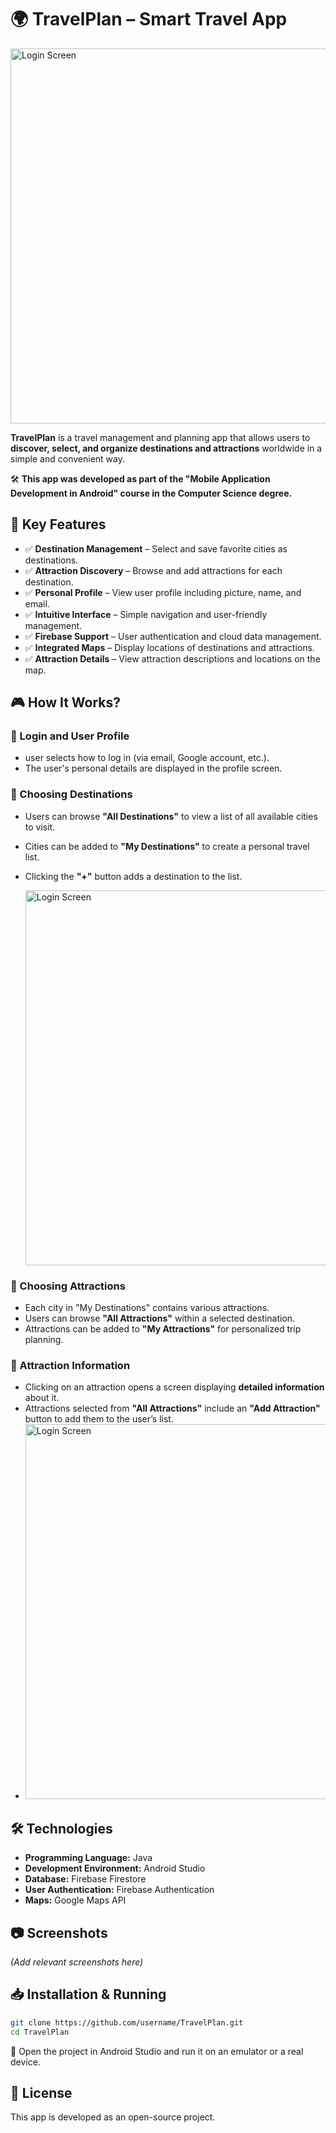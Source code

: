 # 🌍 TravelPlan – Smart Travel App
  <img src="https://i.postimg.cc/3Jm8SYxz/image.png" alt="Login Screen" width="600">

**TravelPlan** is a travel management and planning app that allows users to **discover, select, and organize destinations and attractions** worldwide in a simple and convenient way.

🛠️ **This app was developed as part of the "Mobile Application Development in Android" course in the Computer Science degree.**

## 📌 Key Features
- ✅ **Destination Management** – Select and save favorite cities as destinations.
- ✅ **Attraction Discovery** – Browse and add attractions for each destination.
- ✅ **Personal Profile** – View user profile including picture, name, and email.
- ✅ **Intuitive Interface** – Simple navigation and user-friendly management.
- ✅ **Firebase Support** – User authentication and cloud data management.
- ✅ **Integrated Maps** – Display locations of destinations and attractions.
- ✅ **Attraction Details** – View attraction descriptions and locations on the map.

## 🎮 How It Works?
### 🔹 Login and User Profile
- user selects how to log in (via email, Google account, etc.).  
- The user's personal details are displayed in the profile screen.  

### 🔹 Choosing Destinations
- Users can browse **"All Destinations"** to view a list of all available cities to visit.
- Cities can be added to **"My Destinations"** to create a personal travel list.
- Clicking the **"+"** button adds a destination to the list.

  <img src="https://i.postimg.cc/Bn4ZLkBD/2025-02-22-235011.png" alt="Login Screen" width="600">

### 🔹 Choosing Attractions
- Each city in "My Destinations" contains various attractions.
- Users can browse **"All Attractions"** within a selected destination.
- Attractions can be added to **"My Attractions"** for personalized trip planning.  

### 🔹 Attraction Information
- Clicking on an attraction opens a screen displaying **detailed information** about it.
- Attractions selected from **"All Attractions"** include an **"Add Attraction"** button to add them to the user’s list.
- 
    <img src="https://i.postimg.cc/BQ875nMf/2025-02-22-235401.png" alt="Login Screen" width="600">
  

## 🛠 Technologies
- **Programming Language:** Java
- **Development Environment:** Android Studio
- **Database:** Firebase Firestore
- **User Authentication:** Firebase Authentication
- **Maps:** Google Maps API

## 📷 Screenshots
*(Add relevant screenshots here)*

## 📥 Installation & Running
```bash
git clone https://github.com/username/TravelPlan.git
cd TravelPlan
```
📌 Open the project in Android Studio and run it on an emulator or a real device.

## 📄 License
This app is developed as an open-source project.
